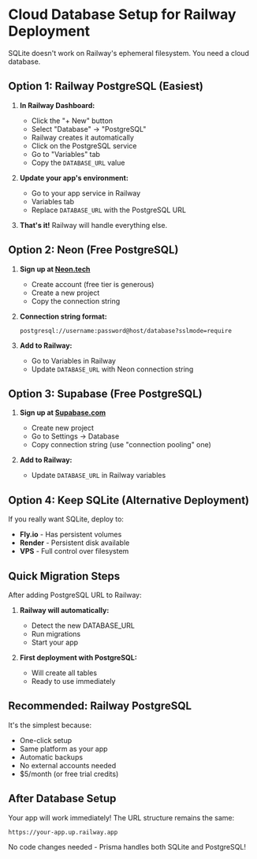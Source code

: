 # Cloud Database Setup for Railway Deployment

SQLite doesn't work on Railway's ephemeral filesystem. You need a cloud database.

## Option 1: Railway PostgreSQL (Easiest)

1. **In Railway Dashboard:**
   - Click the "+ New" button
   - Select "Database" → "PostgreSQL"
   - Railway creates it automatically
   - Click on the PostgreSQL service
   - Go to "Variables" tab
   - Copy the `DATABASE_URL` value

2. **Update your app's environment:**
   - Go to your app service in Railway
   - Variables tab
   - Replace `DATABASE_URL` with the PostgreSQL URL

3. **That's it!** Railway will handle everything else.

## Option 2: Neon (Free PostgreSQL)

1. **Sign up at [Neon.tech](https://neon.tech)**
   - Create account (free tier is generous)
   - Create a new project
   - Copy the connection string

2. **Connection string format:**
   ```
   postgresql://username:password@host/database?sslmode=require
   ```

3. **Add to Railway:**
   - Go to Variables in Railway
   - Update `DATABASE_URL` with Neon connection string

## Option 3: Supabase (Free PostgreSQL)

1. **Sign up at [Supabase.com](https://supabase.com)**
   - Create new project
   - Go to Settings → Database
   - Copy connection string (use "connection pooling" one)

2. **Add to Railway:**
   - Update `DATABASE_URL` in Railway variables

## Option 4: Keep SQLite (Alternative Deployment)

If you really want SQLite, deploy to:
- **Fly.io** - Has persistent volumes
- **Render** - Persistent disk available
- **VPS** - Full control over filesystem

## Quick Migration Steps

After adding PostgreSQL URL to Railway:

1. **Railway will automatically:**
   - Detect the new DATABASE_URL
   - Run migrations
   - Start your app

2. **First deployment with PostgreSQL:**
   - Will create all tables
   - Ready to use immediately

## Recommended: Railway PostgreSQL

It's the simplest because:
- One-click setup
- Same platform as your app
- Automatic backups
- No external accounts needed
- $5/month (or free trial credits)

## After Database Setup

Your app will work immediately! The URL structure remains the same:
```
https://your-app.up.railway.app
```

No code changes needed - Prisma handles both SQLite and PostgreSQL!